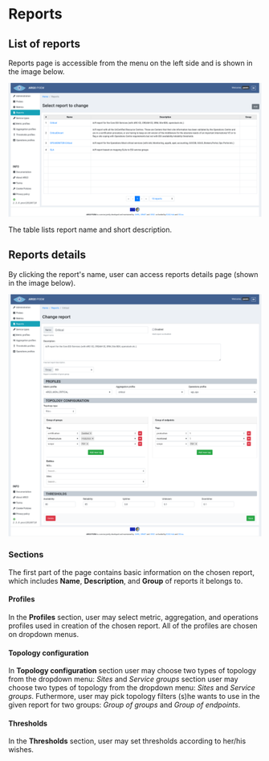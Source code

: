 # Reports

## List of reports

Reports page is accessible from the menu on the left side and is shown in the image below. 

![Tenant Reports](figures/tenant_reports.png)

The table lists report name and short description. 

## Reports details

By clicking the report's name, user can access reports details page (shown in the image below). 

![Tenant Reports Details](figures/tenant_reports_details.png)

### Sections

The first part of the page contains basic information on the chosen report, which includes **Name**, **Description**, and **Group** of reports it belongs to.

#### Profiles

In the **Profiles** section, user may select metric, aggregation, and operations profiles used in creation of the chosen report. All of the profiles are chosen on dropdown menus.

#### Topology configuration

In **Topology configuration** section user may choose two types of topology from the dropdown menu: *Sites* and *Service groups* section user may choose two types of topology from the dropdown menu: *Sites* and *Service groups*. Futhermore, user may pick topology filters (s)he wants to use in the given report for two groups: *Group of groups* and *Group of endpoints*.

#### Thresholds

In the **Thresholds** section, user may set thresholds according to her/his wishes.
